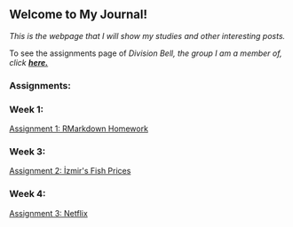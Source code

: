 ## Welcome to My Journal!

*This is the webpage that I will show my studies and other interesting posts.*

To see the assignments page of *Division Bell, the group I am a member of, click **[here.](https://pjournal.github.io/mef05g-division-bell)***

### Assignments:

### Week 1:

[Assignment 1: RMarkdown Homework](Assignment_1.html)

### Week 3:

[Assignment 2: İzmir's Fish Prices](Assignment_2.html)

### Week 4:

[Assignment 3: Netflix](Assignment_3.html)
